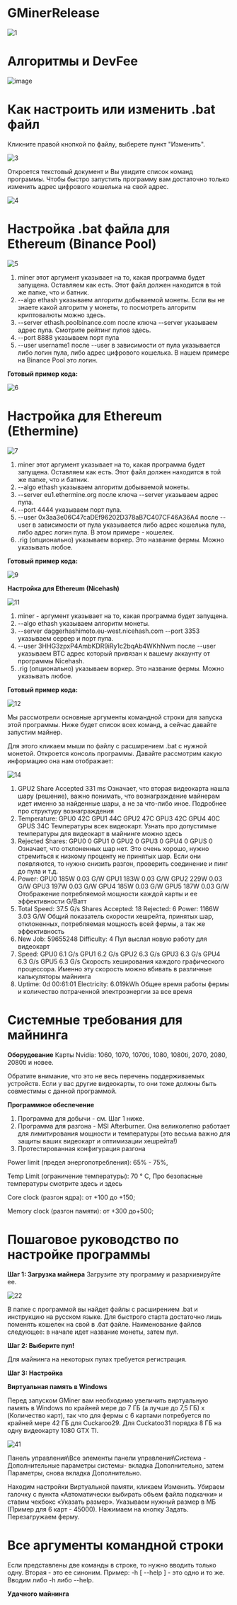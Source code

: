 # GMinerRelease

![1](https://user-images.githubusercontent.com/91918058/136361658-5388c7a2-9cd0-4685-99ce-1ed063bac114.jpg)

# Алгоритмы и DevFee

![image](https://user-images.githubusercontent.com/91918058/136361775-4ce3a656-eabd-43c1-b4de-a43e09c17fa9.png)

# Как настроить или изменить .bat файл

Кликните правой кнопкой по файлу, выберете пункт "Изменить".

![3](https://user-images.githubusercontent.com/91918058/136362028-3eb4ccb2-4d10-411f-b567-afccdf8aceaf.png)

Откроется текстовый документ и Вы увидите список команд программы. Чтобы быстро запустить программу вам достаточно только изменить адрес цифрового кошелька на свой адрес.

![4](https://user-images.githubusercontent.com/91918058/136362085-1fde39f4-345c-4393-81f0-4c8d119ad4e9.png)

# Настройка .bat файла для Ethereum (Binance Pool)

![5](https://user-images.githubusercontent.com/91918058/136362170-eb587442-7144-4f15-9b09-24722a2abd3e.png)

1. miner этот аргумент указывает на то, какая программа будет запущена. Оставляем как есть. Этот файл должен находится в той же папке, что и батник.
2. --algo ethash указываем алгоритм добываемой монеты. Если вы не знаете какой алгоритм у монеты, то посмотреть алгоритм криптовалюты можно здесь.
3. --server ethash.poolbinance.com после ключа --server указываем адрес пула. Смотрите рейтинг пулов здесь.
4. --port 8888 указываем порт пула
5. --user username1 после --user в зависимости от пула указывается либо логин пула, либо адрес цифрового кошелька. В нашем примере на Binance Pool это логин.

**Готовый пример кода:**

![6](https://user-images.githubusercontent.com/91918058/136362323-4df0bbe9-f863-4270-b8fe-ccec1ed08206.jpg)

# Настройка для Ethereum (Ethermine)

![7](https://user-images.githubusercontent.com/91918058/136362377-e7ba0056-4588-4277-852e-076a6a59198f.png)

1. miner этот аргумент указывает на то, какая программа будет запущена. Оставляем как есть. Этот файл должен находится в той же папке, что и батник.
2. --algo ethash указываем алгоритм добываемой монеты.
3. --server eu1.ethermine.org после ключа --server указываем адрес пула.
4. --port 4444 указываем порт пула.
5. --user 0x3aa3e06C47caDEf96202D378aB7C407CF46A36A4 после --user в зависимости от пула указывается либо адрес кошелька пула, либо адрес логин пула. В этом примере - кошелек.
6. .rig (опционально) указываем воркер. Это название фермы. Можно указывать любое.

**Готовый пример кода:**

![9](https://user-images.githubusercontent.com/91918058/136362508-7162e664-d805-4e7c-9e64-d859e8fd063f.jpg)

**Настройка для Ethereum (Nicehash)**

![11](https://user-images.githubusercontent.com/91918058/136362639-199a5760-11f1-42ac-9e79-42f97ce0a63d.png)

1. miner - аргумент указывает на то, какая программа будет запущена.
2. --algo ethash указываем алгоритм монеты.
3. --server daggerhashimoto.eu-west.nicehash.com --port 3353 указываем сервер и порт пула.
4. --user 3HHG3zpxP4AmbKDR9iRy1c2bqAb4WKhNwm после --user указываем BTC адрес который привязан к вашему аккаунту от программы Nicehash.
5. .rig (опционально) указываем воркер. Это название фермы. Можно указывать любое.

**Готовый пример кода:**

![12](https://user-images.githubusercontent.com/91918058/136362794-81b8e680-eb33-4d8d-8162-704d02d755e7.jpg)

Мы рассмотрели основные аргументы командной строки для запуска этой программы. Ниже будет список всех команд, а сейчас давайте запустим майнер.

Для этого кликаем мыши по файлу с расширением .bat с нужной монетой. Откроется консоль программы. Давайте рассмотрим какую информацию она нам отображает:

![14](https://user-images.githubusercontent.com/91918058/136362929-a964a4f3-aec4-4ce4-99cf-82537eb753b6.png)

1. GPU2 Share Accepted 331 ms Означает, что вторая видеокарта нашла шару (решение), важно понимать, что вознаграждение майнерам идет именно за найденные шары, а не за что-либо иное. Подробнее про структуру вознаграждения
2. Temperature: GPU0 42C GPU1 44C GPU2 47C GPU3 42C GPU4 40С GPUS 34C Температуры всех видеокарт. Узнать про допустимые температуры для видеокарт в майнинге можно здесь
3. Rejected Shares: GPU0 0 GPU1 0 GPU2 0 GPU3 0 GPU4 0 GPUS 0 Означает, что отклоненных шар нет. Это очень хорошо, нужно стремиться к низкому проценту не принятых шар. Если они появляются, то нужно снизить разгон, проверить соединение и пинг до пула и т.д.
4. Power: GPU0 185W 0.03 G/W GPU1 183W 0.03 G/W GPU2 229W 0.03 G/W GPU3 197W 0.03 G/W GPU4 185W 0.03 G/W GPU5 187W 0.03 G/W Отображение потребляемой мощности каждой карты и ее эффективности G/Ватт
5. Total Speed: 37.5 G/s Shares Accepted: 18 Rejected: 6 Power: 1166W 3.03 G/W Общий показатель скорости хешрейта, принятых шар, отклоненных, потребляемая мощность всей фермы, а так же эффективность
6. New Job: 59655248 Difficulty: 4 Пул выслал новую работу для видеокарт
7. Speed: GPU0 6.1 G/s GPU1 6.2 G/s GPU2 6.3 G/s GPU3 6.3 G/s GPU4 6.3 G/s GPU5 6.3 G/s Скорость хеширования каждого графического процессора. Именно эту скорость можно вбивать в различные калькуляторы майнинга
8. Uptime: 0d 00:61:01 Electricity: 6.019kWh Общее время работы фермы и количество потраченной электроэнергии за все время

# Системные требования для майнинга

**Оборудование**
Карты Nvidia: 1060, 1070, 1070ti, 1080, 1080ti, 2070, 2080, 2080ti и новее.

Обратите внимание, что это не весь перечень поддерживаемых устройств. Если у вас другие видеокарты, то они тоже должны быть совместимы с данной программой.

**Программное обеспечение**
1. Программа для добычи - см. Шаг 1 ниже.
2. Программа для разгона - MSI Afterburner. Она великолепно работает для лимитирования мощности и температуры (это весьма важно для защиты ваших видеокарт и оптимизации хешрейта!)
3. Протестированная конфигурация разгона

Power limit (предел энергопотребления): 65% - 75%,

Temp Limit (ограничение температуры): 70 ° C, Про безопасные температуры смотрите здесь и здесь

Core clock (разгон ядра): от +100 до +150;

Memory clock (разгон памяти): от +300 до+500;

# Пошаговое руководство по настройке программы

**Шаг 1: Загрузка майнера**
Загрузите эту программу и разархивируйте ее.

![22](https://user-images.githubusercontent.com/91918058/136363334-a581c229-45b0-436c-9992-d401bed63e1b.png)

В папке с программой вы найдет файлы с расширением .bat и инструкцию на русском языке. Для быстрого старта достаточно лишь поменять кошелек на свой в .бат файле. Наименование файлов следующее: в начале идет название монеты, затем пул.

**Шаг 2: Выберите пул!**

Для майнинга на некоторых пулах требуется регистрация.

**Шаг 3: Настройка**

**Виртуальная память в Windows**

Перед запуском GMiner вам необходимо увеличить виртуальную память в Windows по крайней мере до 7 ГБ (а лучше до 7,5 ГБ) x (Количество карт), так что для фермы с 6 картами потребуется по крайней мере 42 ГБ для Cuckaroo29. Для Cuckatoo31 порядка 8 ГБ на одну видеокарту 1080 GTX TI.

![41](https://user-images.githubusercontent.com/91918058/136363534-fd7d0a9b-e59a-4760-bbb1-598d2d4c6599.png)

Панель управления\Все элементы панели управления\Система - Дополнительные параметры системы- вкладка Дополнительно, затем Параметры, снова вкладка Дополнительно.

Находим настройки Виртуальной памяти, кликаем Изменить. Убираем галочку с пункта «Автоматически выбирать объем файла подкачки» и ставим чекбокс «Указать размер». Указываем нужный размер в МБ (Пример для 6 карт - 45000). Нажимаем на кнопку Задать. Перезагружаем ферму.

# Все аргументы командной строки

Если представлены две команды в строке, то нужно вводить только одну. Вторая - это ее синоним. Пример: -h [ --help ] - это одно и то же. Вводим либо -h либо --help.

**Удачного майнинга**









